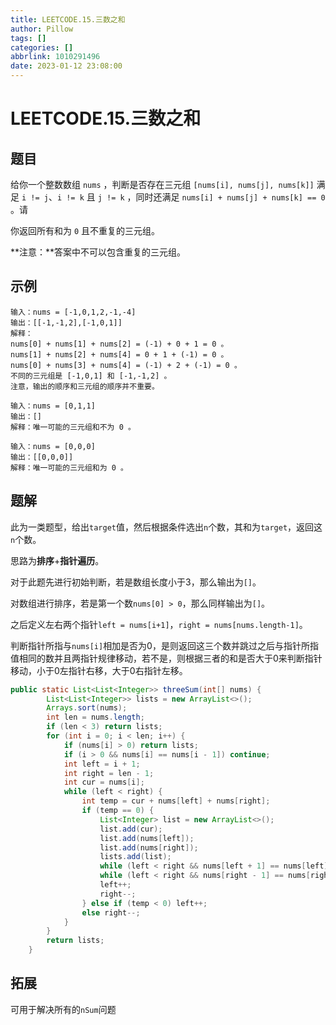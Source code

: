 ```yaml
---
title: LEETCODE.15.三数之和
author: Pillow
tags: []
categories: []
abbrlink: 1010291496
date: 2023-01-12 23:08:00
---
```

# LEETCODE.15.三数之和

## 题目

给你一个整数数组 `nums` ，判断是否存在三元组 `[nums[i], nums[j], nums[k]]` 满足 `i != j`、`i != k` 且 `j != k` ，同时还满足 `nums[i] + nums[j] + nums[k] == 0` 。请

你返回所有和为 `0` 且不重复的三元组。

**注意：**答案中不可以包含重复的三元组。

## 示例

~~~
输入：nums = [-1,0,1,2,-1,-4]
输出：[[-1,-1,2],[-1,0,1]]
解释：
nums[0] + nums[1] + nums[2] = (-1) + 0 + 1 = 0 。
nums[1] + nums[2] + nums[4] = 0 + 1 + (-1) = 0 。
nums[0] + nums[3] + nums[4] = (-1) + 2 + (-1) = 0 。
不同的三元组是 [-1,0,1] 和 [-1,-1,2] 。
注意，输出的顺序和三元组的顺序并不重要。
~~~

~~~
输入：nums = [0,1,1]
输出：[]
解释：唯一可能的三元组和不为 0 。
~~~

~~~
输入：nums = [0,0,0]
输出：[[0,0,0]]
解释：唯一可能的三元组和为 0 。
~~~



## 题解

此为一类题型，给出`target`值，然后根据条件选出`n`个数，其和为`target`，返回这`n`个数。

思路为**排序**+**指针遍历**。

对于此题先进行初始判断，若是数组长度小于3，那么输出为`[]`。

对数组进行排序，若是第一个数`nums[0] > 0`，那么同样输出为`[]`。

之后定义左右两个指针`left = nums[i+1]`，`right = nums[nums.length-1]`。

判断指针所指与`nums[i]`相加是否为0，是则返回这三个数并跳过之后与指针所指值相同的数并且两指针规律移动，若不是，则根据三者的和是否大于0来判断指针移动，小于0左指针右移，大于0右指针左移。

~~~Java
public static List<List<Integer>> threeSum(int[] nums) {
        List<List<Integer>> lists = new ArrayList<>();
        Arrays.sort(nums);
        int len = nums.length;
        if (len < 3) return lists;
        for (int i = 0; i < len; i++) {
            if (nums[i] > 0) return lists;
            if (i > 0 && nums[i] == nums[i - 1]) continue;
            int left = i + 1;
            int right = len - 1;
            int cur = nums[i];
            while (left < right) {
                int temp = cur + nums[left] + nums[right];
                if (temp == 0) {
                    List<Integer> list = new ArrayList<>();
                    list.add(cur);
                    list.add(nums[left]);
                    list.add(nums[right]);
                    lists.add(list);
                    while (left < right && nums[left + 1] == nums[left]) left++;
                    while (left < right && nums[right - 1] == nums[right]) right--;
                    left++;
                    right--;
                } else if (temp < 0) left++;
                else right--;
            }
        }
        return lists;
    }
~~~



## 拓展

可用于解决所有的`nSum`问题